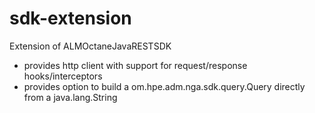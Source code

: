 # sdk-extension
Extension of ALMOctaneJavaRESTSDK
- provides http client with support for request/response hooks/interceptors
- provides option to build a om.hpe.adm.nga.sdk.query.Query directly from a java.lang.String

